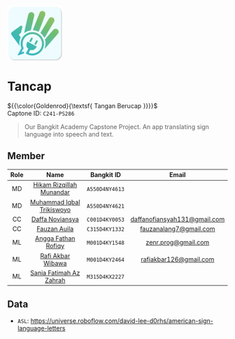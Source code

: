 <img src="img/Tancap Logo.png" width="25%" alt="profile" border="0" style="display: inline-block;"/>   

# Tancap 
${{\color{Goldenrod}{\textsf{ Tangan Berucap \}}}}\$   
Captone ID: `C241-PS286`
> Our Bangkit Academy Capstone Project. An app translating sign language into speech and text.

## Member
| Role |            Name           |    Bangkit ID   |             Email            |
|:----:|:-------------------------:|:---------------:|:----------------------------:|
| MD   | [Hikam Rizqillah Munandar](https://www./linkedin.com/in/hikamrizqillah/)  | `A550D4NY4613`  |                              |
| MD   | [Muhammad Iqbal Trikiswoyo](https://www./linkedin.com/in/muhammad-iqbal-trikiswoyo-607827250/) | `A550D4NY4621`  |                              |
| CC   | [Daffa Noviansya](https://www./linkedin.com/in/daffa-nofiansyah/)          | `C001D4KY0053`  | daffanofiansyah131@gmail.com |
| CC   | [Fauzan Auila](https://www./linkedin.com/in/fauzan-auliaa/)              | `C315D4KY1332`  | fauzanalang7@gmail.com                             |
| ML   | [Angga Fathan Rofiqy](https://www./linkedin.com/in/angga-fathan-rofiqy/)       | `M001D4KY1548`  | zenr.prog@gmail.com          |
| ML   | [Rafi Akbar Wibawa](https://www./linkedin.com/in/rafi-akbar-wibawa-92a796203/)         | `M001D4KY2464`  | rafiakbar126@gmail.com       |
| ML   | [Sania Fatimah Az Zahrah](https://www./linkedin.com/in/safaza/)   | `M315D4KX2227`  |                              |

## Data
* `ASL`: https://universe.roboflow.com/david-lee-d0rhs/american-sign-language-letters